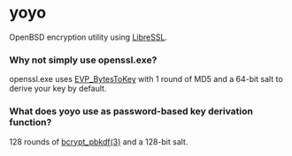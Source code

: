 # yoyo
OpenBSD encryption utility using
[LibreSSL](https://www.libressl.org/).

### Why not simply use openssl.exe?

openssl.exe uses
[EVP_BytesToKey](https://www.openssl.org/docs/manmaster/man3/EVP_BytesToKey.html)
with 1 round of MD5 and a 64-bit salt to derive your key by default.

### What does yoyo use as password-based key derivation function?

128 rounds of
[bcrypt_pbkdf(3)](https://man.openbsd.org/bcrypt_pbkdf)
and a 128-bit salt.
